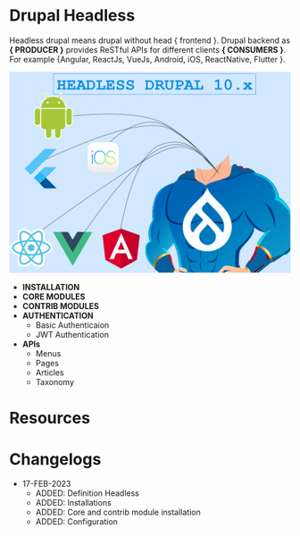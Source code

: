 # Drupal Headless
Headless drupal means drupal without head { frontend }. Drupal backend as **{ PRODUCER }** provides ReSTful APIs for different clients **{ CONSUMERS }**. For example {Angular, ReactJs, VueJs, Android, iOS, ReactNative, Flutter }.

![headless](https://github.com/arsibux/drupal-headless/blob/main/_drawio/img/headless.drawio.png)

- **INSTALLATION**
- **CORE MODULES**
- **CONTRIB MODULES**
- **AUTHENTICATION**
  - Basic Authenticaion
  - JWT Authentication
- **APIs**
  - Menus
  - Pages
  - Articles
  - Taxonomy

# Resources

# Changelogs
- 17-FEB-2023
  - ADDED: Definition Headless
  - ADDED: Installations
  - ADDED: Core and contrib module installation
  - ADDED: Configuration